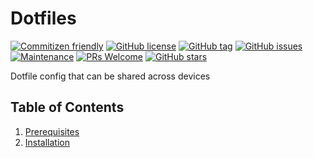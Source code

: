 # Dotfiles

[![Commitizen friendly](https://img.shields.io/badge/commitizen-friendly-brightgreen.svg)](http://commitizen.github.io/cz-cli/)
[![GitHub license](https://img.shields.io/github/license/projectjudge/dotfiles.svg)](https://github.com/projectjudge/dotfiles/blob/master/LICENSE)
[![GitHub tag](https://img.shields.io/github/tag/projectjudge/dotfiles.svg)](https://GitHub.com/projectjudge/dotfiles/tags/)
[![GitHub issues](https://img.shields.io/github/issues/projectjudge/dotfiles.svg)](https://GitHub.com/projectjudge/dotfiles/issues/)
[![Maintenance](https://img.shields.io/badge/Maintained%3F-yes-green.svg)](https://gitHub.com/projectjudge/dotfiles/graphs/commit-activity)
[![PRs Welcome](https://img.shields.io/badge/PRs-welcome-brightgreen.svg?style=flat-square)](https://github.com/projectjudge/dotfiles/compare)
[![GitHub stars](https://img.shields.io/github/stars/projectjudge/dotfiles.svg?style=social&label=Star&maxAge=2592000)](https://GitHub.com/projectjudge/dotfiles/stargazers/)

Dotfile config that can be shared across devices

## Table of Contents

1. [Prerequisites](./docs/prerequisites)
2. [Installation](./docs/installation)
